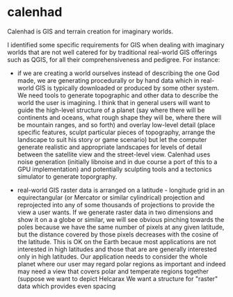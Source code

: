 # calenhad
Calenhad is GIS and terrain creation for imaginary worlds.

I identified some specific requirements for GIS when dealing with imaginary worlds that are not well catered for by traditional real-world GIS offerings such as QGIS, for all their comprehensiveness and pedigree. For instance:

  - if we are creating a world ourselves instead of describing the one God made, we are generating procedurally or by hand data which in real-world GIS is typically downloaded or produced by some other system. We need tools to generate topographic and other data to describe the world the user is imagining. I think that in general users will want to guide the high-level structure of a planet (say where there will be continents and oceans, what rough shape they will be, where there will be mountain ranges, and so forth) and overlay low-level detail (place specific features, sculpt particular pieces of topography, arrange the landscape to suit his story or game scenario) but let the computer generate realistic and appropriate landscapes for levels of detail between the satellite view and the street-level view. Calenhad uses noise generation (initially libnoise and in due course a port of this to a GPU implementation) and potentially sculpting tools and a tectonics simulator to generate toporgraphy.
  
  - real-world GIS raster data is arranged on a latitude - longitude grid in an equirectangular (or Mercator or similar cylindrical) projection and reprojected into any of some thousands of projections to provide the view a user wants. If we generate raster data in two dimensions and show it on a a globe or similar, we will see obvious pinching towards the poles because we have the same number of pixels at any given latitude, but the distance covered by those pixels decreases with the cosine of the latitude. This is OK on the Earth becaue most applications are not interested in high latitudes and those that are are generally interested only in high latitudes. Our application needs to consider the whole planet where our user may regard polar regions as important and indeed may need a view that covers polar and temperate regions together (suppose we want to depict Helcarax We want a structure for "raster" data which provides even spacing
